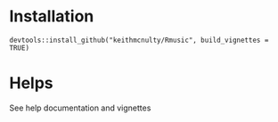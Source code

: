 # Installation
`devtools::install_github("keithmcnulty/Rmusic", build_vignettes = TRUE)`

# Helps
See help documentation and vignettes
